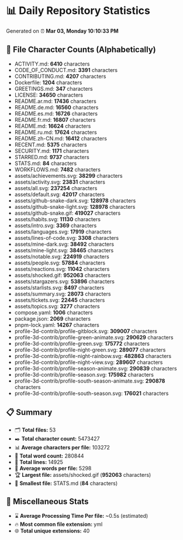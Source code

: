 # 📊 Daily Repository Statistics
Generated on ⏰ **Mar 03, Monday 10:10:33 PM**

## 📂 File Character Counts (Alphabetically)
- ACTIVITY.md: **6410** characters
- CODE_OF_CONDUCT.md: **3391** characters
- CONTRIBUTING.md: **4207** characters
- Dockerfile: **1204** characters
- GREETINGS.md: **347** characters
- LICENSE: **34650** characters
- README.ar.md: **17436** characters
- README.de.md: **16560** characters
- README.es.md: **16726** characters
- README.fr.md: **16807** characters
- README.md: **16624** characters
- README.ru.md: **17624** characters
- README.zh-CN.md: **16412** characters
- RECENT.md: **5375** characters
- SECURITY.md: **1171** characters
- STARRED.md: **9737** characters
- STATS.md: **84** characters
- WORKFLOWS.md: **7482** characters
- assets/achievements.svg: **38299** characters
- assets/activity.svg: **23831** characters
- assets/all.svg: **237254** characters
- assets/default.svg: **42017** characters
- assets/github-snake-dark.svg: **128978** characters
- assets/github-snake-light.svg: **128978** characters
- assets/github-snake.gif: **419027** characters
- assets/habits.svg: **11130** characters
- assets/intro.svg: **3369** characters
- assets/languages.svg: **17919** characters
- assets/lines-of-code.svg: **3308** characters
- assets/mine-dark.svg: **38492** characters
- assets/mine-light.svg: **38465** characters
- assets/notable.svg: **224919** characters
- assets/people.svg: **57884** characters
- assets/reactions.svg: **11042** characters
- assets/shocked.gif: **952063** characters
- assets/stargazers.svg: **53896** characters
- assets/starlists.svg: **8497** characters
- assets/summary.svg: **28073** characters
- assets/tickets.svg: **22445** characters
- assets/topics.svg: **3277** characters
- compose.yaml: **1006** characters
- package.json: **2069** characters
- pnpm-lock.yaml: **14267** characters
- profile-3d-contrib/profile-gitblock.svg: **309007** characters
- profile-3d-contrib/profile-green-animate.svg: **290629** characters
- profile-3d-contrib/profile-green.svg: **175772** characters
- profile-3d-contrib/profile-night-green.svg: **289077** characters
- profile-3d-contrib/profile-night-rainbow.svg: **482863** characters
- profile-3d-contrib/profile-night-view.svg: **289607** characters
- profile-3d-contrib/profile-season-animate.svg: **290839** characters
- profile-3d-contrib/profile-season.svg: **175982** characters
- profile-3d-contrib/profile-south-season-animate.svg: **290878** characters
- profile-3d-contrib/profile-south-season.svg: **176021** characters

## 📋 Summary
- 🗂️ **Total files:** 53
- ✒️ **Total character count:** 5473427
- 📊 **Average characters per file:** 103272
- 📝 **Total word count:** 280844
- 🧾 **Total lines:** 14925
- 📐 **Average words per file:** 5298
- 🏆 **Largest file:** assets/shocked.gif (**952063** characters)
- 🥉 **Smallest file:** STATS.md (**84** characters)

## 🌟 Miscellaneous Stats
- ⌛ **Average Processing Time Per file:** ~0.5s (estimated)
- 🔥 **Most common file extension:** yml
- 🌐 **Total unique extensions:** 40
